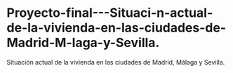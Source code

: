 # Proyecto-final---Situaci-n-actual-de-la-vivienda-en-las-ciudades-de-Madrid-M-laga-y-Sevilla.
Situación actual de la vivienda en las ciudades de Madrid, Málaga y Sevilla.
